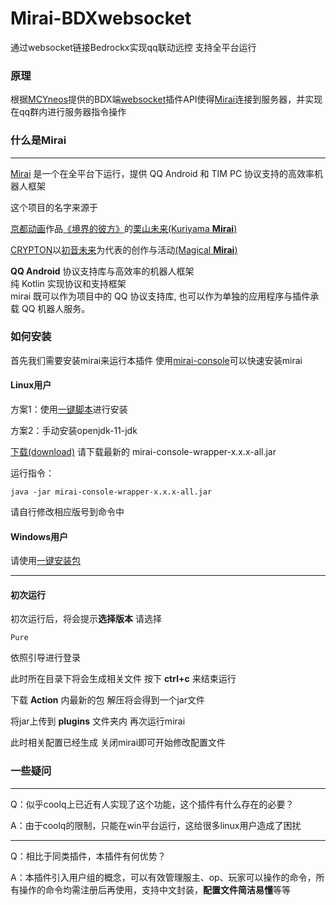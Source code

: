 # Mirai-BDXwebsocket

通过websocket链接Bedrockx实现qq联动远控 支持全平台运行

### 原理

根据[MCYneos](https://github.com/MCYneos)提供的BDX端[websocket](https://github.com/WangYneos/BDXWebSocket)插件API使得[Mirai](https://github.com/mamoe/mirai)连接到服务器，并实现在qq群内进行服务器指令操作

### 什么是Mirai

----

[Mirai](https://github.com/mamoe/mirai) 是一个在全平台下运行，提供 QQ Android 和 TIM PC 协议支持的高效率机器人框架

这个项目的名字来源于
     <p><a href = "http://www.kyotoanimation.co.jp/">京都动画</a>作品<a href = "https://zh.moegirl.org/zh-hans/%E5%A2%83%E7%95%8C%E7%9A%84%E5%BD%BC%E6%96%B9">《境界的彼方》</a>的<a href = "https://zh.moegirl.org/zh-hans/%E6%A0%97%E5%B1%B1%E6%9C%AA%E6%9D%A5">栗山未来(Kuriyama <b>Mirai</b>)</a></p>
     <p><a href = "https://www.crypton.co.jp/">CRYPTON</a>以<a href = "https://www.crypton.co.jp/miku_eng">初音未来</a>为代表的创作与活动<a href = "https://magicalmirai.com/2019/index_en.html">(Magical <b>Mirai</b>)</a></p>
**QQ Android** 协议支持库与高效率的机器人框架   
纯 Kotlin 实现协议和支持框架    
mirai 既可以作为项目中的 QQ 协议支持库, 也可以作为单独的应用程序与插件承载 QQ 机器人服务。  

### 如何安装

首先我们需要安装mirai来运行本插件 使用[mirai-console](https://github.com/mamoe/mirai-console)可以快速安装mirai

#### Linux用户

方案1：使用[一键脚本](https://github.com/cyanray/mirai-linux-deployment)进行安装

方案2：手动安装openjdk-11-jdk


[下载(download)](https://github.com/mamoe/mirai-console/releases)
请下载最新的 mirai-console-wrapper-x.x.x-all.jar

运行指令：
```
java -jar mirai-console-wrapper-x.x.x-all.jar

```
请自行修改相应版号到命令中

#### Windows用户


请使用[一键安装包](https://suihou-my.sharepoint.com/:f:/g/personal/user18_5tb_site/ErWGr97FpPVDjkboIDmDAJkBID-23ZMNbTPggGajf1zvGw?e=51NZWM)


---
#### 初次运行

初次运行后，将会提示**选择版本** 请选择
```
Pure
```

依照引导进行登录

此时所在目录下将会生成相关文件
按下 **ctrl+c** 来结束运行

下载 **Action** 内最新的包 解压将会得到一个jar文件

将jar上传到 **plugins** 文件夹内 再次运行mirai


此时相关配置已经生成 关闭mirai即可开始修改配置文件

### 一些疑问

---

Q：似乎coolq上已近有人实现了这个功能，这个插件有什么存在的必要？

A：由于coolq的限制，只能在win平台运行，这给很多linux用户造成了困扰

---
Q：相比于同类插件，本插件有何优势？

A：本插件引入用户组的概念，可以有效管理服主、op、玩家可以操作的命令，所有操作的命令均需注册后再使用，支持中文封装，**配置文件简洁易懂**等等 
